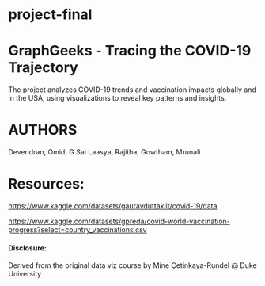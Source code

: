 # project-final

# GraphGeeks - Tracing the COVID-19 Trajectory

The project analyzes COVID-19 trends and vaccination impacts globally and in the USA, using visualizations to reveal key patterns and insights.
# AUTHORS
Devendran, Omid, G Sai Laasya, Rajitha, Gowtham, Mrunali

# Resources:
https://www.kaggle.com/datasets/gauravduttakiit/covid-19/data

https://www.kaggle.com/datasets/gpreda/covid-world-vaccination-progress?select=country_vaccinations.csv

#### Disclosure:
Derived from the original data viz course by Mine Çetinkaya-Rundel @ Duke University
